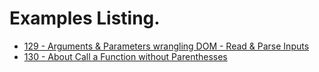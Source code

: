 # Examples Listing.
- [129 - Arguments & Parameters wrangling DOM - Read & Parse Inputs](https://github.com/ArmandoGuerrero/JavaScript/tree/main/Examples/129)
- [130 - About Call a Function without Parenthesses](https://github.com/ArmandoGuerrero/JavaScript/tree/main/Examples/130)
